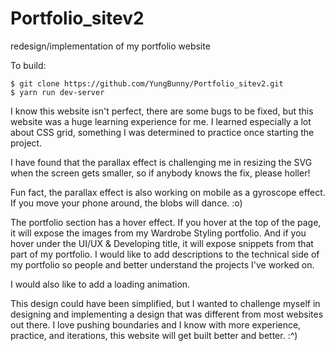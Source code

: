 # Portfolio_sitev2
redesign/implementation of my portfolio website

To build:

```
$ git clone https://github.com/YungBunny/Portfolio_sitev2.git
$ yarn run dev-server
```

I know this website isn't perfect, there are some bugs to be fixed, but this website was a huge learning experience for me. I learned especially a lot about CSS grid, something I was determined to practice once starting the project. 

I have found that the parallax effect is challenging me in resizing the SVG when the screen gets smaller, so if anybody knows the fix, please holler!

Fun fact, the parallax effect is also working on mobile as a gyroscope effect. If you move your phone around, the blobs will dance. :o)

The portfolio section has a hover effect. If you hover at the top of the page, it will expose the images from my Wardrobe Styling portfolio. And if you hover under the UI/UX & Developing title, it will expose snippets from that part of my portfolio.  I would like to add descriptions to the technical side of my portfolio so people and better understand the projects I've worked on. 

I would also like to add a loading animation. 

This design could have been simplified, but I wanted to challenge myself in designing and implementing a design that was different from most websites out there. I love pushing boundaries and I know with more experience, practice, and iterations, this website will get built better and better. :^)
